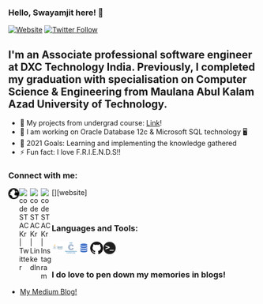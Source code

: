 ### Hello, Swayamjit here! 👋

[![Website](https://img.shields.io/website?label=swayamjitsaha.github.io&style=for-the-badge&url=https%3A%2F%2Fswayamjitsaha.github.io)](https://swayamjitsaha.github.io/)
[![Twitter Follow](https://img.shields.io/twitter/follow/SwayamjitSaha?color=1DA1F2&logo=twitter&style=for-the-badge)](https://twitter.com/SwayamjitSaha)

## I'm an Associate professional software engineer at DXC Technology India. Previously, I completed my graduation with specialisation on Computer Science & Engineering from Maulana Abul Kalam Azad University of Technology.

- 🔭 My projects from undergrad course: [Link][projects]!
- 🌱 I am working on Oracle Database 12c & Microsoft SQL technology 🖥️
- 🥅 2021 Goals: Learning and implementing the knowledge gathered
- ⚡ Fun fact: I love F.R.I.E.N.D.S!! 

### Connect with me:

[<img align="left" alt="codeSTACKr.com" width="22px" src="https://raw.githubusercontent.com/iconic/open-iconic/master/svg/globe.svg" />][website]
[<img align="left" alt="codeSTACKr | Twitter" width="22px" src="https://cdn.jsdelivr.net/npm/simple-icons@v3/icons/twitter.svg" />][twitter]
[<img align="left" alt="codeSTACKr | LinkedIn" width="22px" src="https://cdn.jsdelivr.net/npm/simple-icons@v3/icons/linkedin.svg" />][linkedin]
[<img align="left" alt="codeSTACKr | Instagram" width="22px" src="https://cdn.jsdelivr.net/npm/simple-icons@v3/icons/instagram.svg" />][instagram]

<br />

### Languages and Tools:
[<img align="left" alt="Java" width="26px" src="https://raw.githubusercontent.com/github/explore/80688e429a7d4ef2fca1e82350fe8e3517d3494d/topics/java/java.png" />][cssplaylist]
[<img align="left" alt="C" width="26px" src="https://raw.githubusercontent.com/github/explore/80688e429a7d4ef2fca1e82350fe8e3517d3494d/topics/c/c.png" />][cssplaylist]
[<img align="left" alt="SQL" width="26px" src="https://raw.githubusercontent.com/github/explore/80688e429a7d4ef2fca1e82350fe8e3517d3494d/topics/sql/sql.png" />][webdevplaylist]
[<img align="left" alt="GitHub" width="26px" src="https://raw.githubusercontent.com/github/explore/78df643247d429f6cc873026c0622819ad797942/topics/github/github.png" />][webdevplaylist]
[<img align="left" alt="Terminal" width="26px" src="https://raw.githubusercontent.com/github/explore/80688e429a7d4ef2fca1e82350fe8e3517d3494d/topics/terminal/terminal.png" />][webdevplaylist]

<br />
<br />

### I do love to pen down my memories in blogs!
<!-- BLOG-POST-LIST:START -->
- [My Medium Blog!](https://swayamjitsaha.medium.com/)
<!-- BLOG-POST-LIST:END -->

[projects]: https://swayamjitsaha.github.io/projects/
[twitter]: https://twitter.com/SwayamjitSaha
[instagram]: https://www.instagram.com/swayamjit.s/
[linkedin]: https://www.linkedin.com/in/swayamjitsaha/
[webdevplaylist]: https://github.com/swayamjitsaha/
[jsplaylist]: https://github.com/swayamjitsaha/
[cssplaylist]: https://github.com/swayamjitsaha/
[reactplaylist]: https://github.com/swayamjitsaha/


